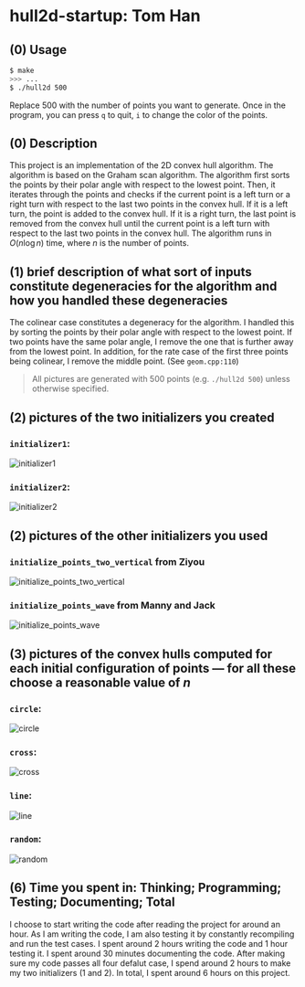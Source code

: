 # hull2d-startup: Tom Han

## (0) Usage

```bash
$ make
>>> ...
$ ./hull2d 500
```

Replace 500 with the number of points you want to generate. Once in the program, you can press `q` to quit, `i` to change the color of the points.

## (0) Description

This project is an implementation of the 2D convex hull algorithm. The algorithm is based on the Graham scan algorithm. The algorithm first sorts the points by their polar angle with respect to the lowest point. Then, it iterates through the points and checks if the current point is a left turn or a right turn with respect to the last two points in the convex hull. If it is a left turn, the point is added to the convex hull. If it is a right turn, the last point is removed from the convex hull until the current point is a left turn with respect to the last two points in the convex hull. The algorithm runs in $O(n \log n)$ time, where $n$ is the number of points.

## (1) brief description of what sort of inputs constitute degeneracies for the algorithm and how you handled these degeneracies

The colinear case constitutes a degeneracy for the algorithm. I handled this by sorting the points by their polar angle with respect to the lowest point. If two points have the same polar angle, I remove the one that is further away from the lowest point. In addition, for the rate case of the first three points being colinear, I remove the middle point. (See `geom.cpp:110`)

> All pictures are generated with 500 points (e.g. `./hull2d 500`) unless otherwise specified.

## (2) pictures of the two initializers you created

### `initializer1`:

![initializer1](init1.png)

### `initializer2`:

![initializer2](init2.png)

## (2) pictures of the other initializers you used

### `initialize_points_two_vertical` from Ziyou

![initialize_points_two_vertical](init_2vl.png)

### `initialize_points_wave` from Manny and Jack

![initialize_points_wave](init_wave.png)

## (3) pictures of the convex hulls computed for each initial configuration of points — for all these choose a reasonable value of $n$

### `circle`:

![circle](circle.png)

### `cross`:

![cross](cross.png)

### `line`:

![line](line.png)

### `random`:

![random](random.png)

## (6) Time you spent in: Thinking; Programming; Testing; Documenting; Total

I choose to start writing the code after reading the project for around an hour. As I am writing the code, I am also testing it by constantly recompiling and run the test cases. I spent around 2 hours writing the code and 1 hour testing it. I spent around 30 minutes documenting the code. After making sure my code passes all four defalut case, I spend around 2 hours to make my two initializers (1 and 2). In total, I spent around 6 hours on this project.
